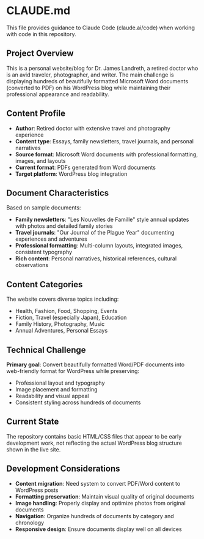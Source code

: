 # CLAUDE.md

This file provides guidance to Claude Code (claude.ai/code) when working with code in this repository.

## Project Overview

This is a personal website/blog for Dr. James Landreth, a retired doctor who is an avid traveler, photographer, and writer. The main challenge is displaying hundreds of beautifully formatted Microsoft Word documents (converted to PDF) on his WordPress blog while maintaining their professional appearance and readability.

## Content Profile

- **Author**: Retired doctor with extensive travel and photography experience
- **Content type**: Essays, family newsletters, travel journals, and personal narratives
- **Source format**: Microsoft Word documents with professional formatting, images, and layouts
- **Current format**: PDFs generated from Word documents
- **Target platform**: WordPress blog integration

## Document Characteristics

Based on sample documents:
- **Family newsletters**: "Les Nouvelles de Famille" style annual updates with photos and detailed family stories
- **Travel journals**: "Our Journal of the Plague Year" documenting experiences and adventures
- **Professional formatting**: Multi-column layouts, integrated images, consistent typography
- **Rich content**: Personal narratives, historical references, cultural observations

## Content Categories

The website covers diverse topics including:
- Health, Fashion, Food, Shopping, Events
- Fiction, Travel (especially Japan), Education  
- Family History, Photography, Music
- Annual Adventures, Personal Essays

## Technical Challenge

**Primary goal**: Convert beautifully formatted Word/PDF documents into web-friendly format for WordPress while preserving:
- Professional layout and typography
- Image placement and formatting
- Readability and visual appeal
- Consistent styling across hundreds of documents

## Current State

The repository contains basic HTML/CSS files that appear to be early development work, not reflecting the actual WordPress blog structure shown in the live site.

## Development Considerations

- **Content migration**: Need system to convert PDF/Word content to WordPress posts
- **Formatting preservation**: Maintain visual quality of original documents
- **Image handling**: Properly display and optimize photos from original documents
- **Navigation**: Organize hundreds of documents by category and chronology
- **Responsive design**: Ensure documents display well on all devices
